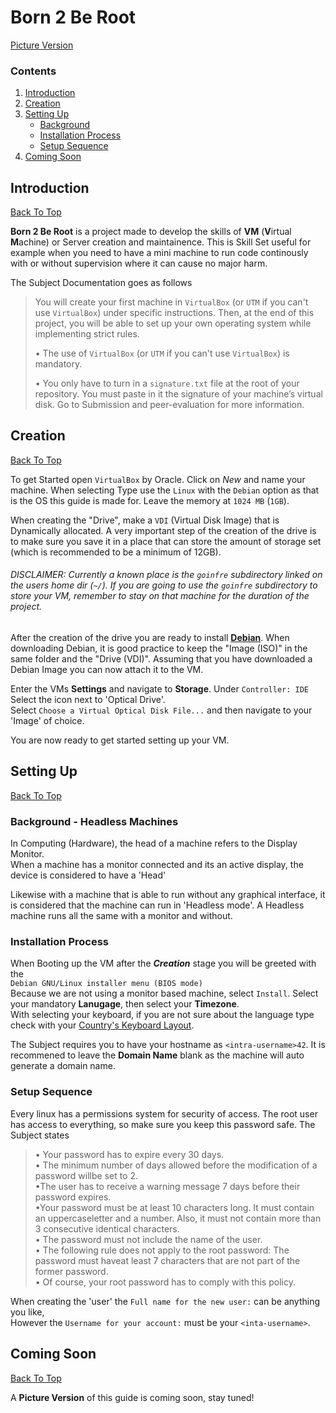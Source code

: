 # Born 2 Be Root
[Picture Version](#coming-soon)
### Contents
  1. [Introduction](#introduction)
  2. [Creation](#creation)
  3. [Setting Up](#setting-up)
     - [Background](#background---headless-machines)
     - [Installation Process](#installation-process)
     - [Setup Sequence](#setup-sequence)
  4. [Coming Soon](#coming-soon)

## Introduction
[Back To Top](#born-2-be-root)

**Born 2 Be Root** is a project made to develop the skills of **VM** (**V**irtual **M**achine) or Server creation and maintainence.
This is Skill Set useful for example when you need to have a mini machine to run code continously with or without supervision where it can cause no major harm.

The Subject Documentation goes as follows
> You will create your first machine in `VirtualBox` (or `UTM` if you can't use `VirtualBox`)
> under specific instructions. Then, at the end of this project, you will be able to set up
> your own operating system while implementing strict rules.
>
> • The use of `VirtualBox` (or `UTM` if you can't use `VirtualBox`) is mandatory.
>
> • You only have to turn in a `signature.txt` file at the root of your repository.
> You must paste in it the signature of your machine’s virtual disk.
> Go to Submission and peer-evaluation for more information.

## Creation
[Back To Top](#born-2-be-root)

To get Started open `VirtualBox` by Oracle. Click on _New_ and name your machine.
When selecting Type use the `Linux` with the `Debian` option as that is the OS this guide is made for.
Leave the memory at `1024 MB` (`1GB`).

When creating the "Drive", make a `VDI` (Virtual Disk Image) that is Dynamically allocated.
A very important step of the creation of the drive is to
make sure you save it in a place that can store the amount of storage set (which is recommended to be a minimum of 12GB).
###### DISCLAIMER: Currently a known place is the `goinfre` subdirectory linked on the users home dir (`~/`). If you are going to use the `goinfre` subdirectory to store your VM, remember to stay on that machine for the duration of the project.

After the creation of the drive you are ready to install [**Debian**](<DEBIAN-Downloads.md>).
When downloading Debian, it is good practice to keep the "Image (ISO)" in the same folder and the "Drive (VDI)".
Assuming that you have downloaded a Debian Image you can now attach it to the VM.

Enter the VMs **Settings** and navigate to **Storage**. Under `Controller: IDE` Select the icon next to 'Optical Drive'.  
Select `Choose a Virtual Optical Disk File...` and then navigate to your 'Image' of choice.

You are now ready to get started setting up your VM.

## Setting Up
[Back To Top](#born-2-be-root)
### Background - Headless Machines
In Computing (Hardware), the head of a machine refers to the Display Monitor.  
When a machine has a monitor connected and its an active display, the device is considered to have a 'Head'

Likewise with a machine that is able to run without any graphical interface,
it is considered that the machine can run in 'Headless mode'.
A Headless machine runs all the same with a monitor and without.


### Installation Process
When Booting up the VM after the ***Creation*** stage you will be greeted with the  
`Debian GNU/Linux installer menu (BIOS mode)`  
Because we are not using a monitor based machine, select `Install`. Select your mandatory **Lanugage**, then select your **Timezone**.  
With selecting your keyboard, if you are not sure about the language type check with your [Country's Keyboard Layout](https://en.wikipedia.org/wiki/Keyboard_layout).
  
The Subject requires you to have your hostname as `<intra-username>42`.
It is recommened to leave the **Domain Name** blank as the machine will auto generate a domain name.

### Setup Sequence
Every linux has a permissions system for security of access.
The root user has access to everything, so make sure you keep this password safe.
The Subject states
> • Your password has to expire every 30 days.  
> • The minimum number of days allowed before the modification of a password willbe set to 2.  
> •The user has to receive a warning message 7 days before their password expires.  
> •Your password must be at least 10 characters long. It must contain an uppercaseletter and a number.
> Also, it must not contain more than 3 consecutive identical characters.  
> • The password must not include the name of the user.  
> • The following rule does not apply to the root password: The password must haveat least 7 characters that are not part of the former password.  
> • Of course, your root password has to comply with this policy.

When creating the 'user' the `Full name for the new user:` can be anything you like,  
However the `Username for your account:` must be your `<inta-username>`.



## Coming Soon
[Back To Top](#born-2-be-root)

A **Picture Version** of this guide is coming soon, stay tuned!
